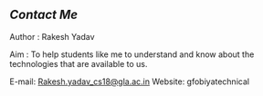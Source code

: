 ## _Contact Me_


Author : Rakesh Yadav

Aim : To help students like me to understand and know about the technologies that are available to us.

E-mail: Rakesh.yadav_cs18@gla.ac.in
Website: gfobiyatechnical
